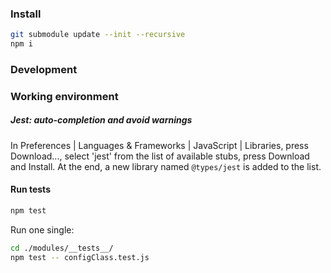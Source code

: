 ### Install

```bash
git submodule update --init --recursive
npm i
```

### Development

### Working environment

##### Jest: auto-completion and avoid warnings
In Preferences | Languages & Frameworks | JavaScript | Libraries, press Download..., select 'jest' from the list of available stubs, press Download and Install.
At the end, a new library named `@types/jest` is added to the list. 


#### Run tests
```bash
npm test
```

Run one single:
```bash
cd ./modules/__tests__/ 
npm test -- configClass.test.js
```
